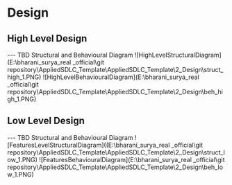 # Design

## High Level Design 

--- TBD Structural and Behavioural Diagram
![HighLevelStructuralDiagram](E:\bharani_surya_real _official\git repository\AppliedSDLC_Template\AppliedSDLC_Template\2_Design\struct_high_1.PNG)
![HighLevelBehaviouralDiagram](E:\bharani_surya_real _official\git repository\AppliedSDLC_Template\AppliedSDLC_Template\2_Design\beh_high_1.PNG)

## Low Level Design 

--- TBD Structural and Behavioural Diagram
![FeaturesLevelStructuralDiagram]((E:\bharani_surya_real _official\git repository\AppliedSDLC_Template\AppliedSDLC_Template\2_Design\struct_low_1.PNG)
![FeaturesBehaviouralDiagram](E:\bharani_surya_real _official\git repository\AppliedSDLC_Template\AppliedSDLC_Template\2_Design\beh_low_1.PNG)